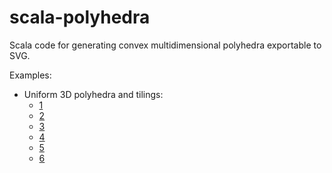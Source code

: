 # scala-polyhedra
Scala code for generating convex multidimensional polyhedra exportable to SVG.

Examples:

- Uniform 3D polyhedra and tilings:
  - [1](https://idealistos.github.io/scala-polyhedra/UniformPoly3D-1angles.html)
  - [2](https://idealistos.github.io/scala-polyhedra/UniformPoly3D-2angles.html)
  - [3](https://idealistos.github.io/scala-polyhedra/UniformPoly3D-3angles.html)
  - [4](https://idealistos.github.io/scala-polyhedra/UniformPoly3D-4angles.html)
  - [5](https://idealistos.github.io/scala-polyhedra/UniformPoly3D-5angles.html)
  - [6](https://idealistos.github.io/scala-polyhedra/UniformPoly3D-6angles.html)
